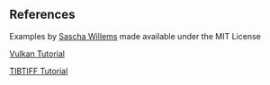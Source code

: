 ## References

Examples by [Sascha Willems](https://github.com/SaschaWillems/Vulkan) made available under the MIT License

[Vulkan Tutorial](https://vulkan-tutorial.com)

[TIBTIFF Tutorial](https://pages.graphics.cs.wisc.edu/559-f99/libtiff_tutorial.htm)

